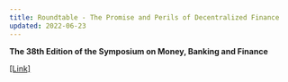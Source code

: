 ```yaml
---
title: Roundtable - The Promise and Perils of Decentralized Finance
updated: 2022-06-23
---
```


**The 38th Edition of the Symposium on Money, Banking and Finance**

[[Link]](https://gdre.leo-univ-orleans.fr/prog/prog60.pdf)